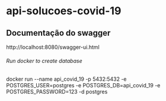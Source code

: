 # api-solucoes-covid-19

## Documentação do swagger
http://localhost:8080/swagger-ui.html

###### Run docker to create database 
docker run --name api_covid_19 -p 5432:5432 -e POSTGRES_USER=postgres -e POSTGRES_DB=api_covid_19 -e POSTGRES_PASSWORD=123 -d postgres
